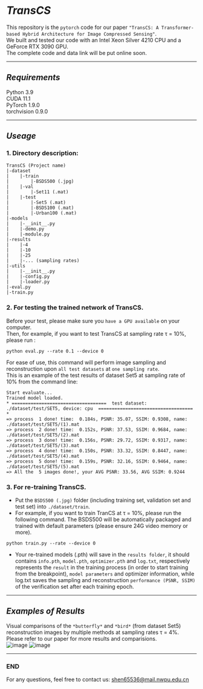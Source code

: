 # _TransCS_
This repository is the `pytorch` code for our paper `"TransCS: A Transformer-based Hybrid Architecture for Image Compressed Sensing"`.  
We built and tested our code with an Intel Xeon Silver 4210 CPU and a GeForce RTX 3090 GPU.  
The complete code and data link will be put online soon.
****
## _Requirements_
Python 3.9  
CUDA 11.1  
PyTorch 1.9.0  
torchvision 0.9.0  
****
## _Useage_
### 1. Directory description:  
```
TransCS (Project name)  
|-dataset
|    |-train  
|        |-BSDS500 (.jpg)  
|    |-val  
|        |-Set11 (.mat)  
|    |-test  
|        |-Set5 (.mat)  
|        |-BSDS100 (.mat)  
|        |-Urban100 (.mat)  
|-models
|    |-__init__.py  
|    |-demo.py  
|    |-module.py  
|-results  
|    |-4  
|    |-10  
|    |-25  
|    |-... (sampling rates)
|-utils 
|    |-__init__.py  
|    |-config.py  
|    |-loader.py  
|-eval.py  
|-train.py
```
### 2. For testing the trained network of TransCS.  
Before your test, please make sure you `have a GPU available` on your computer.  
Then, for example, if you want to test TransCS at sampling rate τ = 10%, please run :  
```
python eval.py --rate 0.1 --device 0
```  
For ease of use, this command will perform image sampling and reconstruction upon `all test datasets` at `one sampling rate`.  
This is an example of the test results of dataset Set5 at sampling rate of 10% from the command line:  
```
Start evaluate...
Trained model loaded.
* ===================================  test dataset: ./dataset/test/SET5, device: cpu  =================================== *
=> process  1 done! time:  0.184s, PSNR: 35.07, SSIM: 0.9308, name: ./dataset/test/SET5/(1).mat
=> process  2 done! time:  0.152s, PSNR: 37.53, SSIM: 0.9684, name: ./dataset/test/SET5/(2).mat
=> process  3 done! time:  0.156s, PSNR: 29.72, SSIM: 0.9317, name: ./dataset/test/SET5/(3).mat
=> process  4 done! time:  0.150s, PSNR: 33.32, SSIM: 0.8447, name: ./dataset/test/SET5/(4).mat
=> process  5 done! time:  0.159s, PSNR: 32.16, SSIM: 0.9464, name: ./dataset/test/SET5/(5).mat
=> All the  5 images done!, your AVG PSNR: 33.56, AVG SSIM: 0.9244
```
### 3. For re-training TransCS. 
* Put the `BSDS500 (.jpg)` folder (including training set, validation set and test set) into `./dataset/train`.  
* For example, if you want to train TranCS at τ = 10%, please run the following command. The BSDS500 will be automatically packaged and trained with default parameters (please ensure 24G video memory or more).
```
python train.py --rate --device 0
```
* Your re-trained models (.pth) will save in the `results folder`, it should contains `info.pth`, `model.pth`, `optimizer.pth` and `log.txt`, respectively represents the `result` in the training process (in order to start training from the breakpoint), `model parameters` and optimizer information, while log.txt saves the sampling and reconstruction `performance (PSNR, SSIM)` of the verification set after each training epoch.  
****
## _Examples of Results_
Visual comparisons of the `*butterfly*` and `*bird*` (from dataset Set5) reconstruction images by multiple methods at sampling rates τ = 4%.  
Please refer to our paper for more results and comparisions.  
![image](https://github.com/myheuf/TransCS/blob/master/imgs/butterfly.png)
![image](https://github.com/myheuf/TransCS/blob/master/imgs/bird.png)
****
### END
For any questions, feel free to contact us: shen65536@mail.nwpu.edu.cn

